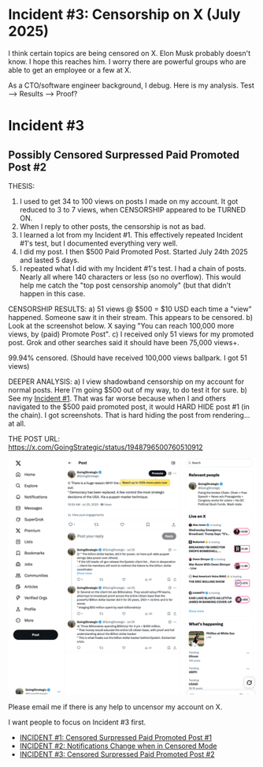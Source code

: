 # Incident #3: Censorship on X   (July 2025)

I think certain topics are being censored on X.  Elon Musk probably doesn't know. I hope this reaches him. I worry there are powerful groups who are able to get an employee or a few at X.

As a CTO/software engineer background, I debug. Here is my analysis. Test --> Results --> Proof?

# Incident #3
## Possibly Censored Surpressed Paid Promoted Post #2

THESIS:
1) I used to get 34 to 100 views on posts I made on my account. It got reduced to 3 to 7 views, when CENSORSHIP appeared to be TURNED ON.
2) When I reply to other posts, the censorship is not as bad.
3) I learned a lot from my Incident #1. This effectively repeated Incident #1's test, but I documented everything very well.
4) I did my post.  I then $500 Paid Promoted Post. Started July 24th 2025 and lasted 5 days.
5) I repeated what I did with my Incident #1's test. I had a chain of posts. Nearly all where 140 characters or less (so no overflow). This would help me catch the "top post censorship anomoly" (but that didn't happen in this case.

CENSORSHIP RESULTS:
a) 51 views @ $500 = $10 USD each time a "view" happened. Someone saw it in their stream.  This appears to be censored.
b) Look at the screenshot below.  X saying "You can reach 100,000 more views, by (paid) Promote Post".
c) I received only 51 views for my promoted post.  Grok and other searches said it should have been 75,000 views+.

99.94% censored.  (Should have received 100,000 views ballpark. I got 51 views)

DEEPER ANALYSIS:
a) I view shadowband censorship on my account for normal posts.  Here I'm going $500 out of my way, to do test it for sure.
b) See my [Incident #1](https://github.com/FreedomNow2025/Anti_Censorship_Holon/blob/main/Files/People.md). That was far worse because when I and others navigated to the $500 paid promoted post, it would HARD HIDE post #1 (in the chain). I got screenshots.  That is hard hiding the post from rendering... at all.



THE POST URL: https://x.com/GoingStrategic/status/1948796500760510912

![The Post](https://github.com/FreedomNow2025/X_Censorship/blob/main/other/Post_2025_July_Promoted.png)

Please email me if there is any help to uncensor my account on X.


I want people to focus on Incident #3 first.

* [INCIDENT #1: Censored Surpressed Paid Promoted Post #1](https://github.com/FreedomNow2025/X_Censorship/blob/main/Incident_1.md)
* [INCIDENT #2: Notifications Change when in Censored Mode](https://github.com/FreedomNow2025/X_Censorship/blob/main/Incident_2.md)
* [INCIDENT #3: Censored Surpressed Paid Promoted Post #2](https://github.com/FreedomNow2025/X_Censorship/blob/main/Incident_3.md)

